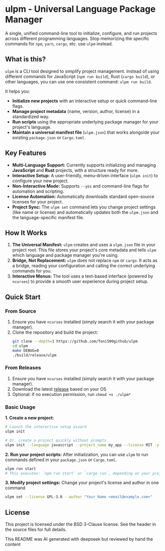 # ulpm - Universal Language Package Manager

A single, unified command-line tool to initialize, configure, and run projects across different programming languages. Stop memorizing the specific commands for `npm`, `yarn`, `cargo`, etc. use `ulpm` instead.

## What is this?

`ulpm` is a CLI tool designed to simplify project management. Instead of using different commands for JavaScript (`npm run build`), Rust (`cargo build`), or other languages, you can use one consistent command: `ulpm run build`.

It helps you:
*   **Initialize new projects** with an interactive setup or quick command-line flags.
*   **Manage project metadata** (name, version, author, license) in a standardized way.
*   **Run scripts** using the appropriate underlying package manager for your project's language.
*   **Maintain a universal manifest file** (`ulpm.json`) that works alongside your existing `package.json` or `Cargo.toml`.

## Key Features

*   **Multi-Language Support:** Currently supports initializing and managing **JavaScript** and **Rust** projects, with a structure ready for more.
*   **Interactive Setup:** A user-friendly, menu-driven interface (`ulpm init`) to configure your new project.
*   **Non-Interactive Mode:** Supports `--yes` and command-line flags for automation and scripting.
*   **License Automation:** Automatically downloads standard open-source licenses for your project.
*   **Project Sync:** The `ulpm set` command lets you change project settings (like name or license) and automatically updates both the `ulpm.json` and the language-specific manifest file.

## How It Works
1. **The Universal Manifest:** `ulpm` creates and uses a `ulpm.json` file in your project root. This file stores your project's core metadata and tells `ulpm` which language and package manager you're using.
2. **Bridge, Not Replacement:** `ulpm` does not replace `npm` or `cargo`. It acts as a bridge, reading your configuration and calling the correct underlying commands for you.
3. **Interactive Menus:** The tool uses a text-based interface (powered by `ncurses`) to provide a smooth user experience during project setup.

## Quick Start

### From Source

1.  Ensure you have `ncurses` installed (simply search it with your package manager).
2.  Clone the repository and build the project:
    ```bash
    git clone --depth=1 https://github.com/Toni500github/ulpm
    cd ulpm
    make DEBUG=0
    ./build/release/ulpm
    ```

### From Releases

1.  Ensure you have `ncurses` installed (simply search it with your package manager).
2.  Download the latest [release](https://github.com/Toni500github/ulpm/releases/latest) based on your OS
3.  Optional: if no execution permission, run `chmod +x ./ulpm*`

### Basic Usage

**1. Create a new project:**
```bash
# Launch the interactive setup wizard
ulpm init

# Or, create a project quickly without prompts
ulpm init --language javascript --project_name my_app --license MIT -y
```
**2. Run your project scripts:**
After initialization, you can use `ulpm` to run commands defined in your `package.json` or `Cargo.toml`.
```bash
ulpm run start
# This executes: `npm run start` or `cargo run`, depending on your project language.
```
**3. Modify project settings:**
Change your project's license and author in one command
```bash
ulpm set --license GPL-3.0 --author "Your Name <email@example.com>"
```

## License
This project is licensed under the BSD 3-Clause license. See the header in the source files for full details.

This README was AI generated with deepseek but reviewed by hand the content
